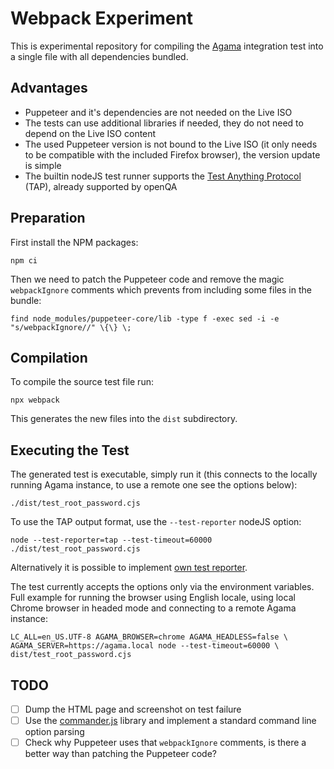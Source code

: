 # Webpack Experiment

This is experimental repository for compiling the
[Agama](https://github.com/openSUSE/agama) integration test into a single file
with all dependencies bundled.

## Advantages

- Puppeteer and it's dependencies are not needed on the Live ISO
- The tests can use additional libraries if needed, they do not need to depend
  on the Live ISO content
- The used Puppeteer version is not bound to the Live ISO (it only needs to be
  compatible with the included Firefox browser), the version update is simple
- The builtin nodeJS test runner supports the [Test Anything
  Protocol](https://en.wikipedia.org/wiki/Test_Anything_Protocol) (TAP),
  already supported by openQA

## Preparation

First install the NPM packages:

    npm ci

Then we need to patch the Puppeteer code and remove the magic `webpackIgnore`
comments which prevents from including some files in the bundle:

    find node_modules/puppeteer-core/lib -type f -exec sed -i -e "s/webpackIgnore//" \{\} \;

## Compilation

To compile the source test file run:

    npx webpack

This generates the new files into the `dist` subdirectory.

## Executing the Test

The generated test is executable, simply run it (this connects to the locally
running Agama instance, to use a remote one see the options below):

    ./dist/test_root_password.cjs

To use the TAP output format, use the `--test-reporter` nodeJS option:

    node --test-reporter=tap --test-timeout=60000 ./dist/test_root_password.cjs

Alternatively it is possible to implement [own test reporter](
https://www.nearform.com/insights/writing-a-node-js-test-reporter/).

The test currently accepts the options only via the environment variables. Full
example for running the browser using English locale, using local Chrome browser
in headed mode and connecting to a remote Agama instance:

    LC_ALL=en_US.UTF-8 AGAMA_BROWSER=chrome AGAMA_HEADLESS=false \
    AGAMA_SERVER=https://agama.local node --test-timeout=60000 \
    dist/test_root_password.cjs

## TODO

- [ ] Dump the HTML page and screenshot on test failure
- [ ] Use the [commander.js](https://github.com/tj/commander.js) library and
  implement a standard command line option parsing
- [ ] Check why Puppeteer uses that `webpackIgnore` comments, is there a better
  way than patching the Puppeteer code?
